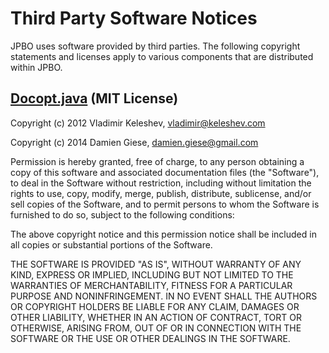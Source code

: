 # Third Party Software Notices
JPBO uses software provided by third parties. The following copyright statements and licenses apply to various components that are distributed within JPBO.

## [Docopt.java](https://github.com/docopt/docopt.java) (MIT License)
Copyright (c) 2012 Vladimir Keleshev, <vladimir@keleshev.com>

Copyright (c) 2014 Damien Giese, <damien.giese@gmail.com>

Permission is hereby granted, free of charge, to any person
obtaining a copy of this software and associated
documentation files (the "Software"), to deal in the Software
without restriction, including without limitation the rights
to use, copy, modify, merge, publish, distribute, sublicense,
and/or sell copies of the Software, and to permit persons to
whom the Software is furnished to do so, subject to the
following conditions:

The above copyright notice and this permission notice shall
be included in all copies or substantial portions of the
Software.

THE SOFTWARE IS PROVIDED "AS IS", WITHOUT WARRANTY OF ANY
KIND, EXPRESS OR IMPLIED, INCLUDING BUT NOT LIMITED TO THE
WARRANTIES OF MERCHANTABILITY, FITNESS FOR A PARTICULAR
PURPOSE AND NONINFRINGEMENT. IN NO EVENT SHALL THE AUTHORS OR
COPYRIGHT HOLDERS BE LIABLE FOR ANY CLAIM, DAMAGES OR OTHER
LIABILITY, WHETHER IN AN ACTION OF CONTRACT, TORT OR
OTHERWISE, ARISING FROM, OUT OF OR IN CONNECTION WITH THE
SOFTWARE OR THE USE OR OTHER DEALINGS IN THE SOFTWARE.

